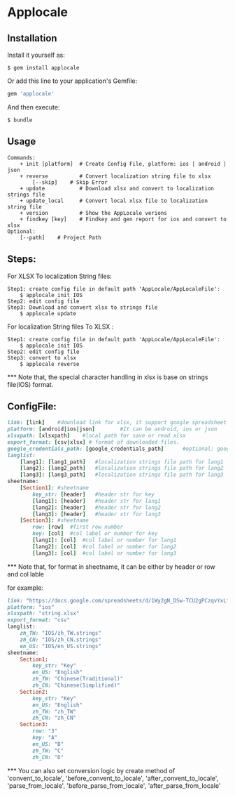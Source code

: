 # Applocale


## Installation

Install it yourself as:

    $ gem install applocale

Or add this line to your application's Gemfile:

```ruby
gem 'applocale'
```

And then execute:

    $ bundle



## Usage

	Commands:
		+ init [platform]  # Create Config File, platform: ios | android | json
		+ reverse          # Convert localization string file to xlsx
			[--skip]  	# Skip Error
		+ update           # Download xlsx and convert to localization strings file
		+ update_local     # Convert local xlsx file to localization string file
		+ version     	   # Show the AppLocale verions
		+ findkey [key]    # Findkey and gen report for ios and convert to xlsx
	Optional:
	 	[--path]    # Project Path

## Steps:

For XLSX To localization String files: 
```
Step1: create config file in default path 'AppLocale/AppLocaleFile':
	$ applocale init IOS
Step2: edit config file
Step3: Download and convert xlsx to strings file
	$ applocale update
```
For localization String files To XLSX : 
```
Step1: create config file in default path 'AppLocale/AppLocaleFile':
	$ applocale init IOS
Step2: edit config file
Step3: convert to xlsx 
	$ applocale reverse
```
*** Note that, the special character handling in xlsx is base on strings file(IOS) format.

## ConfigFile:
```ruby
link: [link]	#download link for xlsx, it support google spreadsheet
platform: [android|ios|json]		#It can be android, ios or json
xlsxpath: [xlsxpath]	#local path for save or read xlsx
export_format: [csv|xlsx] # format of downloaded files.
google_credentials_path: [google_credentials_path]		#optional: google credentials file path
langlist: 
	[lang1]: [lang1_path]	#localization strings file path for lang1
	[lang2]: [lang2_path]	#localization strings file path for lang2
	[lang3]: [lang3_path]	#localization strings file path for lang3
sheetname:
	[Section1]: #sheetname
		key_str: [header]	#header str for key
		[lang1]: [header]	#header str for lang1
		[lang2]: [header]	#header str for lang2
		[lang3]: [header]	#header str for lang3
	[Section3]: #sheetname
		row: [row]	#first row number
		key: [col]	#col label or number for key
		[lang1]: [col]	#col label or number for lang1
		[lang2]: [col]	#col label or number for lang2
		[lang3]: [col]	#col label or number for lang3
```
*** Note that, for format in sheetname, it can be either by header or row and col lable

for example:
```ruby
link: "https://docs.google.com/spreadsheets/d/1Wy2gN_DSw-TCU2gPCzqvYxLfFG5fyK5rodXs5MLUy8w"
platform: "ios"
xlsxpath: "string.xlsx"
export_format: "csv"
langlist:
	zh_TW: "IOS/zh_TW.strings"
	zh_CN: "IOS/zh_CN.strings"
	en_US: "IOS/en_US.strings"
sheetname:
	Section1:
		key_str: "Key"
		en_US: "English"
		zh_TW: "Chinese(Traditional)"
		zh_CN: "Chinese(Simplified)"
	Section2:
		key_str: "Key"
		en_US: "English"
		zh_TW: "zh_TW"
		zh_CN: "zh_CN"
	Section3:
		row: "3"
		key: "A"
		en_US: "B"
		zh_TW: "C"
		zh_CN: "D"
``` 

*** You can also set conversion logic by create method of 'convent_to_locale', 'before_convent_to_locale', 'after_convent_to_locale', 'parse_from_locale', 'before_parse_from_locale', 'after_parse_from_locale'



